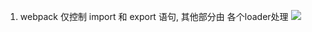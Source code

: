 
1. webpack 仅控制 import 和 export 语句, 其他部分由 各个loader处理
![](https://databasing.oss-cn-beijing.aliyuncs.com/markdown/20200217005712.png)